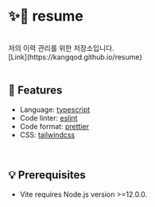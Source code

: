 # ✨🎉 resume

<br>
저의 이력 관리를 위한 저장소입니다.
<br>[Link](https://kangqod.github.io/resume)
<br>
<br>

## 🚀 Features

- Language: [typescript](https://www.typescriptlang.org/)
- Code linter: [eslint](https://eslint.org/)
- Code format: [prettier](https://prettier.io/)
- CSS: [tailwindcss](https://tailwindcss.com/)

<br>

## 💡 Prerequisites

- Vite requires Node.js version >=12.0.0.